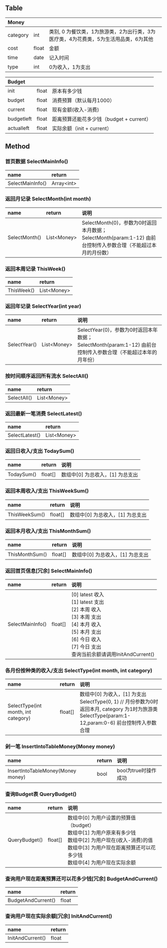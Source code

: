 ## Table

|Money|||
| :--- | :-- | :-- |
|category|int|类别, 0 为餐饮类，1为旅游类，2为出行类，3为医疗类，4为花费类，5为生活用品类，6为其他|
|cost|float|金额|
|time|date|记入时间|
|type|int|0为收入，1为支出|

|Budget|||
| :--- | :-- | :-- |
|init|float|原本有多少钱|
|budget|float|消费预算（默认每月1000）|
|current|float|现有金额(收入-消费)|
|budgetleft|float|距离预算还能花多少钱（budget + current）|
|actualleft|float|实际余额（init + current）|

## Method

### 首页数据 SelectMainInfo()
|name|return|
| :--- | :-- |
|SelectMainInfo()|Array\<int\>|

### 返回月记录 SelectMonth(int month) 
|name|return|说明|
| :--- | :-- | :-- |
|SelectMonth()|List\<Money\>|SelectMonth(0)，参数为0时返回本月数据；<br> SelectMonth(param:1-12)  由前台控制传入参数合理（不能超过本月的月份数）

### 返回本周记录 ThisWeek()
|name|return|
| :--- | :-- |
|ThisWeek()|List\<Money\>|

### 返回年记录 SelectYear(int year) 
|name|return|说明|
| :--- | :-- | :-- |
|SelectYear()|List\<Money\>|SelectYear(0)，参数为0时返回本年数据；<br> SelectMonth(param:1-12)  由前台控制传入参数合理（不能超过本年的月年份）


### 按时间顺序返回所有流水 SelectAll()
|name|return|
| :--- | :-- |
|SelectAll()|List\<Money\>|


### 返回最新一笔消费 SelectLatest()
|name|return|
| :--- | :-- |
|SelectLatest()|List\<Money\>|

### 返回日收入/支出 TodaySum()
|name|return|说明|
| :--- | :-- |:-- |
|TodaySum()|float[]|数组中[0] 为总收入，[1] 为总支出|

### 返回本周收入/支出 ThisWeekSum()
|name|return|说明|
| :--- | :-- |:-- |
|ThisWeekSum()|float[]|数组中[0] 为总收入，[1] 为总支出|

### 返回本月收入/支出 ThisMonthSum()
|name|return|说明|
| :--- | :-- |:-- |
|ThisMonthSum()|float[]|数组中[0] 为总收入，[1] 为总支出|

### 返回首页信息[冗余] SelectMainInfo() 
|name|return|说明|
| :--- | :-- |:-- |
|SelectMainInfo()|float[]|[0] latest 收入 <br> [1] latest 支出 <br> [2] 本周 收入 <br> [3] 本周 支出 <br> [4] 本月 收入 <br> [5] 本月 支出 <br> [6] 今日 收入 <br> [7] 今日 支出 <br> 查询当前余额请调用InitAndCurrent()|

### 各月份按种类的收入/支出 SelectType(int month, int category)
|name|return|说明|
| :--- | :-- |:-- |
|SelectType(int month, int category)|float[]|数组中[0] 为收入，[1] 为支出<br>SelectType(0, 1) // 月份参数为0时返回本月, category 为1时为旅游类<br>SelectType(param:1-12,param:0-6) 前台控制传入参数合理<br>|

### 剁一笔 InsertIntoTableMoney(Money money)
|name|return|说明|
| :--- | :-- |:-- |
|InsertIntoTableMoney(Money money)|bool|bool为true时操作成功|

### 查询Budget表 QueryBudget()
|name|return|说明|
| :--- | :-- |:-- |
|QueryBudget()|float[]|数组中[0] 为用户设置的预算值（budget）<br> 数组中[1] 为用户原来有多少钱<br> 数组中[2] 为用户现在(收入-消费)的值<br> 数组中[3] 为用户现在距离预算还可以花多少钱<br> 数组中[4] 为用户现在实际余额|

### 查询用户现在距离预算还可以花多少钱[冗余] BudgetAndCurrent() 
|name|return|
| :--- | :-- |
|BudgetAndCurrent()|float|


### 查询用户现在实际余额[冗余] InitAndCurrent()
|name|return|
| :--- | :-- |
|InitAndCurrent()|float|










